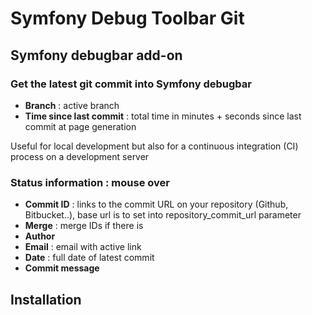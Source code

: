 Symfony Debug Toolbar Git
=========================

## Symfony debugbar add-on

### Get the latest git commit into Symfony debugbar

+ **Branch** : active branch
+ **Time since last commit** : total time in minutes + seconds since last commit at page generation  

Useful for local development but also for a continuous integration (CI) process on a development server

### Status information : mouse over

+ **Commit ID** : links to the commit URL on your repository (Github, Bitbucket..), base url is to set into repository_commit_url parameter
+ **Merge** : merge IDs if there is
+ **Author**
+ **Email** : email with active link
+ **Date** : full date of latest commit
+ **Commit message**

## Installation

